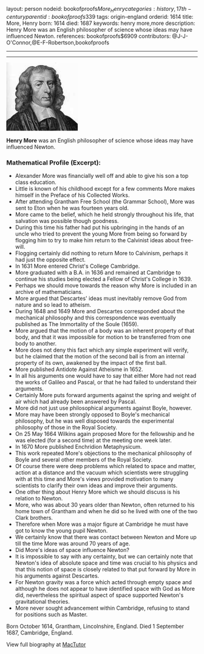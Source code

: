 layout: person
nodeid: bookofproofs$More_Henry
categories: history,17th-century
parentid: bookofproofs$339
tags: origin-england
orderid: 1614
title: More, Henry
born: 1614
died: 1687
keywords: henry more,more
description: Henry More was an English philosopher of science whose ideas may have influenced Newton.
references: bookofproofs$6909
contributors: @J-J-O'Connor,@E-F-Robertson,bookofproofs

---



---

![More_Henry.jpg](https://github.com/bookofproofs/bookofproofs.github.io/blob/main/_sources/_assets/images/portraits/More_Henry.jpg?raw=true)

**Henry More** was an English philosopher of science whose ideas may have influenced Newton.

### Mathematical Profile (Excerpt):
* Alexander More was financially well off and able to give his son a top class education.
* Little is known of his childhood except for a few comments More makes himself in the Preface of his Collected Works.
* After attending Grantham Free School (the Grammar School), More was sent to Eton when he was fourteen years old.
* More came to the belief, which he held strongly throughout his life, that salvation was possible though goodness.
* During this time his father had put his upbringing in the hands of an uncle who tried to prevent the young More from being so forward by flogging him to try to make him return to the Calvinist ideas about free-will.
* Flogging certainly did nothing to return More to Calvinism, perhaps it had just the opposite effect.
* In 1631 More entered Christ's College Cambridge.
* More graduated with a B.A. in 1636 and remained at Cambridge to continue his studies being elected a Fellow of Christ's College in 1639.
* Perhaps we should move towards the reason why More is included in an archive of mathematicians.
* More argued that Descartes' ideas must inevitably remove God from nature and so lead to atheism.
* During 1648 and 1649 More and Descartes corresponded about the mechanical philosophy and this correspondence was eventually published as The Immortality of the Soule (1659).
* More argued that the motion of a body was an inherent property of that body, and that it was impossible for motion to be transferred from one body to another.
* More does not deny this fact which any simple experiment will verify, but he claimed that the motion of the second ball is from an internal property of its own, awakened by the impact of the first ball.
* More published Antidote Against Atheisme in 1652.
* In all his arguments one would have to say that either More had not read the works of Galileo and Pascal, or that he had failed to understand their arguments.
* Certainly More puts forward arguments against the spring and weight of air which had already been answered by Pascal.
* More did not just use philosophical arguments against Boyle, however.
* More may have been strongly opposed to Boyle's mechanical philosophy, but he was well disposed towards the experimental philosophy of those in the Royal Society.
* On 25 May 1664 Wilkins again proposed More for the fellowship and he was elected (for a second time) at the meeting one week later.
* In 1670 More published Enchridion Metaphysicum.
* This work repeated More's objections to the mechanical philosophy of Boyle and several other members of the Royal Society.
* Of course there were deep problems which related to space and matter, action at a distance and the vacuum which scientists were struggling with at this time and More's views provided motivation to many scientists to clarify their own ideas and improve their arguments.
* One other thing about Henry More which we should discuss is his relation to Newton.
* More, who was about 30 years older than Newton, often returned to his home town of Grantham and when he did so he lived with one of the two Clark brothers.
* Therefore when More was a major figure at Cambridge he must have got to know the young pupil Newton.
* We certainly know that there was contact between Newton and More up till the time More was around 70 years of age.
* Did More's ideas of space influence Newton?
* It is impossible to say with any certainty, but we can certainly note that Newton's idea of absolute space and time was crucial to his physics and that this notion of space is closely related to that put forward by More in his arguments against Descartes.
* For Newton gravity was a force which acted through empty space and although he does not appear to have identified space with God as More did, nevertheless the spiritual aspect of space supported Newton's gravitational theories.
* More never sought advancement within Cambridge, refusing to stand for positions such as Master.

Born October 1614, Grantham, Lincolnshire, England. Died 1 September 1687, Cambridge, England.

View full biography at [MacTutor](https://mathshistory.st-andrews.ac.uk/Biographies/More_Henry/)

